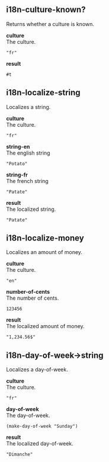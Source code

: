 
i18n-culture-known?
-------------------
Returns whether a culture is known.

__culture__  
The culture.

    "fr"

__result__  

    #t

i18n-localize-string
--------------------
Localizes a string.

__culture__  
The culture.

    "fr"

__string-en__  
The english string

    "Potato"

__string-fr__  
The french string

    "Patate"

__result__  
The localized string.

    "Patate"

i18n-localize-money
-------------------
Localizes an amount of money.

__culture__  
The culture.

    "en"

__number-of-cents__  
The number of cents.

    123456

__result__  
The localized amount of money.

    "1,234.56$"

i18n-day-of-week->string
-----------------------
Localizes a day-of-week.

__culture__  
The culture.

    "fr"

__day-of-week__  
The day-of-week.

    (make-day-of-week "Sunday")

__result__  
The localized day-of-week.

    "Dimanche"
